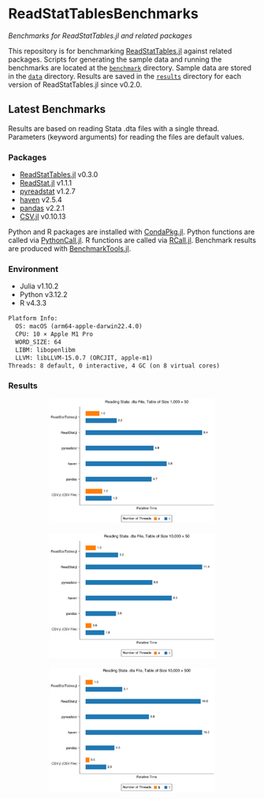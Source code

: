 # ReadStatTablesBenchmarks

*Benchmarks for ReadStatTables.jl and related packages*

This repository is for benchmarking
[ReadStatTables.jl](https://github.com/junyuan-chen/ReadStatTables.jl)
against related packages.
Scripts for generating the sample data
and running the benchmarks are located at the [`benchmark`](benchmark) directory.
Sample data are stored in the [`data`](data) directory.
Results are saved in the [`results`](results) directory
for each version of ReadStatTables.jl since v0.2.0.

## Latest Benchmarks

Results are based on reading Stata .dta files with a single thread.
Parameters (keyword arguments) for reading the files are default values.

### Packages

- [ReadStatTables.jl](https://github.com/junyuan-chen/ReadStatTables.jl) v0.3.0
- [ReadStat.jl](https://github.com/queryverse/ReadStat.jl) v1.1.1
- [pyreadstat](https://github.com/Roche/pyreadstat) v1.2.7
- [haven](https://github.com/tidyverse/haven) v2.5.4
- [pandas](https://github.com/pandas-dev/pandas) v2.2.1
- [CSV.jl](https://github.com/JuliaData/CSV.jl) v0.10.13

Python and R packages are installed with
[CondaPkg.jl](https://github.com/cjdoris/CondaPkg.jl).
Python functions are called via [PythonCall.jl](https://github.com/cjdoris/PythonCall.jl).
R functions are called via [RCall.jl](https://github.com/JuliaInterop/RCall.jl).
Benchmark results are produced with
[BenchmarkTools.jl](https://github.com/JuliaCI/BenchmarkTools.jl).

### Environment

- Julia v1.10.2
- Python v3.12.2
- R v4.3.3

```
Platform Info:
  OS: macOS (arm64-apple-darwin22.4.0)
  CPU: 10 × Apple M1 Pro
  WORD_SIZE: 64
  LIBM: libopenlibm
  LLVM: libLLVM-15.0.7 (ORCJIT, apple-m1)
Threads: 8 default, 0 interactive, 4 GC (on 8 virtual cores)
```

### Results

<p align="center">
  <img src="results/v0.3.0/stata_1k_50.svg" height="252"><br><br>
  <img src="results/v0.3.0/stata_10k_50.svg" height="252"><br><br>
  <img src="results/v0.3.0/stata_10k_500.svg" height="252"><br><br>
</p>

